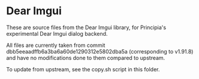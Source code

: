 # Dear Imgui
These are source files from the Dear Imgui library, for Principia's experimental Dear Imgui dialog backend.

All files are currently taken from commit dbb5eeaadffb6a3ba6a60de1290312e5802dba5a (corresponding to v1.91.8) and have no modifications done to them compared to upstream.

To update from upstream, see the copy.sh script in this folder.
